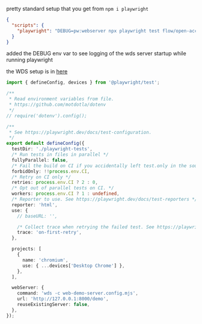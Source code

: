 pretty standard setup that you get from `npm i playwright`

```json
{
  "scripts": {
    "playwright": "DEBUG=pw:webserver npx playwright test flow/open-account-regular ",
  }
}
```
added the DEBUG env var to see logging of the wds server startup while running playwright

the WDS setup is in [here](web-dev-server.md)

```typescript
import { defineConfig, devices } from '@playwright/test';

/**
 * Read environment variables from file.
 * https://github.com/motdotla/dotenv
 */
// require('dotenv').config();

/**
 * See https://playwright.dev/docs/test-configuration.
 */
export default defineConfig({
  testDir: './playwright-tests',
  /* Run tests in files in parallel */
  fullyParallel: false,
  /* Fail the build on CI if you accidentally left test.only in the source code. */
  forbidOnly: !!process.env.CI,
  /* Retry on CI only */
  retries: process.env.CI ? 2 : 0,
  /* Opt out of parallel tests on CI. */
  workers: process.env.CI ? 1 : undefined,
  /* Reporter to use. See https://playwright.dev/docs/test-reporters */
  reporter: 'html',
  use: {
    // baseURL: '',

    /* Collect trace when retrying the failed test. See https://playwright.dev/docs/trace-viewer */
    trace: 'on-first-retry',
  },

  projects: [
    {
      name: 'chromium',
      use: { ...devices['Desktop Chrome'] },
    },
  ],

  webServer: {
    command: 'wds -c web-demo-server.config.mjs',
    url: 'http://127.0.0.1:8000/demo',
    reuseExistingServer: false,
  },
});
```
